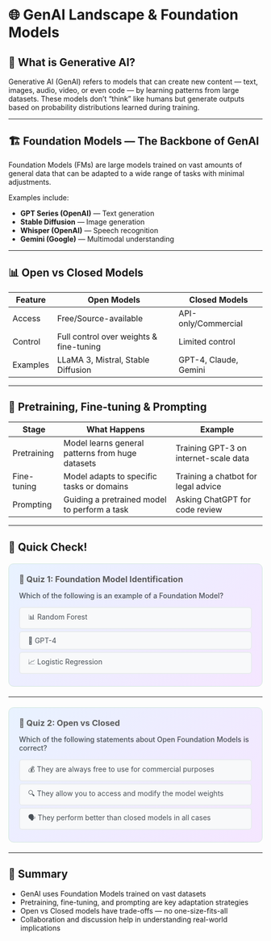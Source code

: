 # 🌐 GenAI Landscape & Foundation Models

## 📝 What is Generative AI?

Generative AI (GenAI) refers to models that can create new content — text, images, audio, video, or even code — by learning patterns from large datasets. These models don’t “think” like humans but generate outputs based on probability distributions learned during training.

---

## 🏗️ Foundation Models — The Backbone of GenAI

Foundation Models (FMs) are large models trained on vast amounts of general data that can be adapted to a wide range of tasks with minimal adjustments.

Examples include:

* **GPT Series (OpenAI)** — Text generation
* **Stable Diffusion** — Image generation
* **Whisper (OpenAI)** — Speech recognition
* **Gemini (Google)** — Multimodal understanding

---

## 📊 Open vs Closed Models

| Feature  | Open Models                             | Closed Models         |
| -------- | --------------------------------------- | --------------------- |
| Access   | Free/Source-available                   | API-only/Commercial   |
| Control  | Full control over weights & fine-tuning | Limited control       |
| Examples | LLaMA 3, Mistral, Stable Diffusion      | GPT-4, Claude, Gemini |

---

## 🔄 Pretraining, Fine-tuning & Prompting

| Stage       | What Happens                                     | Example                               |
| ----------- | ------------------------------------------------ | ------------------------------------- |
| Pretraining | Model learns general patterns from huge datasets | Training GPT-3 on internet-scale data |
| Fine-tuning | Model adapts to specific tasks or domains        | Training a chatbot for legal advice   |
| Prompting   | Guiding a pretrained model to perform a task     | Asking ChatGPT for code review        |

---

## 📝 Quick Check!

<!-- 🔍 Foundation Model Identification -->

<div style="background:linear-gradient(135deg,#e8f2ff 0%,#f5e6ff 100%);padding:20px;border-radius:10px;margin:20px 0;border:1px solid #d1e7dd;">

<h3 style="margin:0 0 8px;color:#5a5a5a;">📝 Quiz 1: Foundation Model Identification</h3>

<p style="color:#495057; font-weight:500;">
Which of the following is an example of a Foundation Model?
</p>

<style>
.quiz-container-next-easy{position:relative}
.quiz-option-next-easy{display:block;margin:4px 0;padding:8px 16px;background:#f8f9fa;border-radius:6px;cursor:pointer;transition:.2s;border:2px solid #e9ecef;color:#495057}
.quiz-option-next-easy:hover{background:#fff;transform:translateY(-1px);border-color:#dee2e6}
.quiz-radio-next-easy{display:none}
.quiz-radio-next-easy:checked+.quiz-option-next-easy[data-correct="true"]{background:#d4edda;color:#155724;border-color:#c3e6cb}
.quiz-radio-next-easy:checked+.quiz-option-next-easy:not([data-correct="true"]){background:#f8d7da;color:#721c24;border-color:#f5c6cb}
.feedback-next-easy{display:none;margin:4px 0;padding:8px 16px;border-radius:6px}
#foundation-correct:checked~.feedback-next-easy[data-feedback="correct"],
#foundation-wrong1:checked~.feedback-next-easy[data-feedback="wrong"],
#foundation-wrong2:checked~.feedback-next-easy[data-feedback="wrong"]{display:block}
.feedback-next-easy[data-feedback="correct"]{background:#d1f2eb;color:#0c5d56;border:1px solid #a3d9cc}
.feedback-next-easy[data-feedback="wrong"]{background:#fce8e6;color:#58151c;border:1px solid #f5b7b1}
</style>

<div class="quiz-container-next-easy">
  <input type="radio" name="quiz-foundation-1" id="foundation-wrong1" class="quiz-radio-next-easy">
  <label for="foundation-wrong1" class="quiz-option-next-easy" data-correct="false">📊 Random Forest</label>

  <input type="radio" name="quiz-foundation-1" id="foundation-correct" class="quiz-radio-next-easy">
  <label for="foundation-correct" class="quiz-option-next-easy" data-correct="true">📝 GPT-4</label>

  <input type="radio" name="quiz-foundation-1" id="foundation-wrong2" class="quiz-radio-next-easy">
  <label for="foundation-wrong2" class="quiz-option-next-easy" data-correct="false">📈 Logistic Regression</label>

  <div class="feedback-next-easy" data-feedback="correct">✅ Correct! GPT-4 is a foundation model.</div>
  <div class="feedback-next-easy" data-feedback="wrong">❌ Not quite! Think of large models trained on general data.</div>
</div>
</div>

---
<!-- 
## 🧩 Activities for Peer Learning

### 🗺️ Activity 1 — **Model Map**

* Form small groups
* Each group picks a model type: LLM, Diffusion Model, Speech Model, Multimodal Model
* Research (or use provided materials) to fill out:

  * Model Name
  * Open or Closed
  * Known Use Case
  * Example Product using it
* Share with the class using sticky notes / whiteboard / Miro

---

### 🗣️ Activity 2 — **Open vs Closed Debate**

* Split into two teams
* Scenario: "You need to build a secure customer support chatbot for a bank."
* One team argues for Open Models, the other for Closed Models
* Discuss trade-offs on:

  * Privacy
  * Cost
  * Control
  * Performance
* End with a group reflection

---

## 💬 Discussion Prompt

> What are some risks of relying only on prompting with closed models in your industry?
> *(Share in small groups and report back)* -->

<!-- 🎯 Open vs Closed -->

<div style="background:linear-gradient(135deg,#e8f2ff 0%,#f5e6ff 100%);padding:20px;border-radius:10px;margin:20px 0;border:1px solid #d1e7dd;">

<h3 style="margin:0 0 8px;color:#5a5a5a;">📝 Quiz 2: Open vs Closed</h3>

<p style="color:#495057; font-weight:500;">
Which of the following statements about Open Foundation Models is correct?
</p>

<div class="quiz-container-next-easy">
  <input type="radio" name="quiz-open-closed" id="open-wrong1" class="quiz-radio-next-easy">
  <label for="open-wrong1" class="quiz-option-next-easy" data-correct="false">💰 They are always free to use for commercial purposes</label>

  <input type="radio" name="quiz-open-closed" id="open-correct" class="quiz-radio-next-easy">
  <label for="open-correct" class="quiz-option-next-easy" data-correct="true">🔍 They allow you to access and modify the model weights</label>

  <input type="radio" name="quiz-open-closed" id="open-wrong2" class="quiz-radio-next-easy">
  <label for="open-wrong2" class="quiz-option-next-easy" data-correct="false">🗣️ They perform better than closed models in all cases</label>

  <div class="feedback-next-easy" data-feedback="correct">✅ Spot on! Open models allow access to their weights, giving you more control.</div>
  <div class="feedback-next-easy" data-feedback="wrong">❌ That's not entirely true. Double-check the licensing and capabilities!</div>
</div>

<style>
#open-correct:checked~.feedback-next-easy[data-feedback="correct"],
#open-wrong1:checked~.feedback-next-easy[data-feedback="wrong"],
#open-wrong2:checked~.feedback-next-easy[data-feedback="wrong"]{display:block}
</style>
</div>

---

## 📌 Summary

* GenAI uses Foundation Models trained on vast datasets
* Pretraining, fine-tuning, and prompting are key adaptation strategies
* Open vs Closed models have trade-offs — no one-size-fits-all
* Collaboration and discussion help in understanding real-world implications
